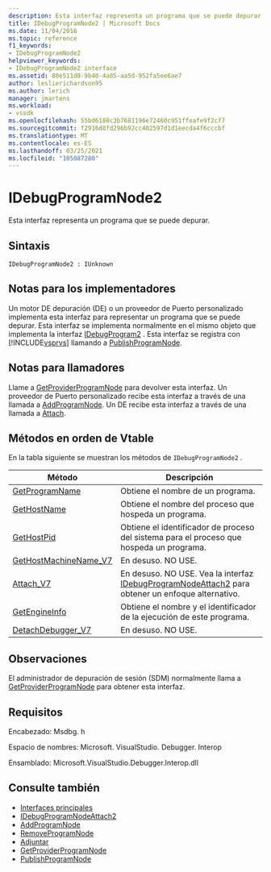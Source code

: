 ```yaml
---
description: Esta interfaz representa un programa que se puede depurar.
title: IDebugProgramNode2 | Microsoft Docs
ms.date: 11/04/2016
ms.topic: reference
f1_keywords:
- IDebugProgramNode2
helpviewer_keywords:
- IDebugProgramNode2 interface
ms.assetid: 80e511d8-9b40-4a85-aa5d-952fa5ee6ae7
author: leslierichardson95
ms.author: lerich
manager: jmartens
ms.workload:
- vssdk
ms.openlocfilehash: 55bd6180c3b7681196e72460c951ffeafe9f2cf7
ms.sourcegitcommit: f2916d8fd296b92cc402597d1d1eecda4f6cccbf
ms.translationtype: MT
ms.contentlocale: es-ES
ms.lasthandoff: 03/25/2021
ms.locfileid: "105087280"
---
```

# <a name="idebugprogramnode2"></a>IDebugProgramNode2
Esta interfaz representa un programa que se puede depurar.

## <a name="syntax"></a>Sintaxis

```
IDebugProgramNode2 : IUnknown
```

## <a name="notes-for-implementers"></a>Notas para los implementadores
 Un motor DE depuración (DE) o un proveedor de Puerto personalizado implementa esta interfaz para representar un programa que se puede depurar. Esta interfaz se implementa normalmente en el mismo objeto que implementa la interfaz [IDebugProgram2](../../../extensibility/debugger/reference/idebugprogram2.md) . Esta interfaz se registra con [!INCLUDE[vsprvs](../../../code-quality/includes/vsprvs_md.md)] llamando a [PublishProgramNode](../../../extensibility/debugger/reference/idebugprogrampublisher2-publishprogramnode.md).

## <a name="notes-for-callers"></a>Notas para llamadores
 Llame a [GetProviderProgramNode](../../../extensibility/debugger/reference/idebugprogramprovider2-getproviderprogramnode.md) para devolver esta interfaz. Un proveedor de Puerto personalizado recibe esta interfaz a través de una llamada a [AddProgramNode](../../../extensibility/debugger/reference/idebugportnotify2-addprogramnode.md). Un DE recibe esta interfaz a través de una llamada a [Attach](../../../extensibility/debugger/reference/idebugengine2-attach.md).

## <a name="methods-in-vtable-order"></a>Métodos en orden de Vtable
 En la tabla siguiente se muestran los métodos de `IDebugProgramNode2` .

|Método|Descripción|
|------------|-----------------|
|[GetProgramName](../../../extensibility/debugger/reference/idebugprogramnode2-getprogramname.md)|Obtiene el nombre de un programa.|
|[GetHostName](../../../extensibility/debugger/reference/idebugprogramnode2-gethostname.md)|Obtiene el nombre del proceso que hospeda un programa.|
|[GetHostPid](../../../extensibility/debugger/reference/idebugprogramnode2-gethostpid.md)|Obtiene el identificador de proceso del sistema para el proceso que hospeda un programa.|
|[GetHostMachineName_V7](../../../extensibility/debugger/reference/idebugprogramnode2-gethostmachinename-v7.md)|En desuso. NO USE.|
|[Attach_V7](../../../extensibility/debugger/reference/idebugprogramnode2-attach-v7.md)|En desuso. NO USE. Vea la interfaz [IDebugProgramNodeAttach2](../../../extensibility/debugger/reference/idebugprogramnodeattach2.md) para obtener un enfoque alternativo.|
|[GetEngineInfo](../../../extensibility/debugger/reference/idebugprogramnode2-getengineinfo.md)|Obtiene el nombre y el identificador de la ejecución de este programa.|
|[DetachDebugger_V7](../../../extensibility/debugger/reference/idebugprogramnode2-detachdebugger-v7.md)|En desuso. NO USE.|

## <a name="remarks"></a>Observaciones
 El administrador de depuración de sesión (SDM) normalmente llama a [GetProviderProgramNode](../../../extensibility/debugger/reference/idebugprogramprovider2-getproviderprogramnode.md) para obtener esta interfaz.

## <a name="requirements"></a>Requisitos
 Encabezado: Msdbg. h

 Espacio de nombres: Microsoft. VisualStudio. Debugger. Interop

 Ensamblado: Microsoft.VisualStudio.Debugger.Interop.dll

## <a name="see-also"></a>Consulte también
- [Interfaces principales](../../../extensibility/debugger/reference/core-interfaces.md)
- [IDebugProgramNodeAttach2](../../../extensibility/debugger/reference/idebugprogramnodeattach2.md)
- [AddProgramNode](../../../extensibility/debugger/reference/idebugportnotify2-addprogramnode.md)
- [RemoveProgramNode](../../../extensibility/debugger/reference/idebugportnotify2-removeprogramnode.md)
- [Adjuntar](../../../extensibility/debugger/reference/idebugengine2-attach.md)
- [GetProviderProgramNode](../../../extensibility/debugger/reference/idebugprogramprovider2-getproviderprogramnode.md)
- [PublishProgramNode](../../../extensibility/debugger/reference/idebugprogrampublisher2-publishprogramnode.md)
